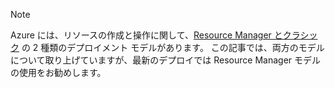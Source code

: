 > [!NOTE]
> Azure には、リソースの作成と操作に関して、[Resource Manager とクラシック](../articles/azure-resource-manager/resource-manager-deployment-model.md) の 2 種類のデプロイメント モデルがあります。 この記事では、両方のモデルについて取り上げていますが、最新のデプロイでは Resource Manager モデルの使用をお勧めします。
